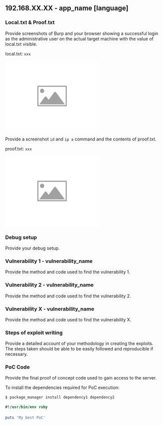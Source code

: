 ## 192.168.XX.XX - app_name [language]

### Local.txt & Proof.txt

Provide screenshots of Burp and your browser showing a successful login as the administrative user on the actual target machine with the value of local.txt visible.

local.txt: `xxx`

![local.txt](images/placeholder-image-300x225.png)

Provide a screenshot `id` and `ip a` command and the contents of proof.txt.

proof.txt: `xxx`

![proof.txt](images/placeholder-image-300x225.png)

### Debug setup

Provide your debug setup.

### Vulnerability 1 - vulnerability_name

Provide the method and code used to find the vulnerability 1.

### Vulnerability 2 - vulnerability_name

Provide the method and code used to find the vulnerability 2.

### Vulnerability X - vulnerability_name

Provide the method and code used to find the vulnerability X.

### Steps of exploit writing

Provide a detailed account of your methodology in creating the exploits. The steps taken
should be able to be easily followed and reproducible if necessary.

### PoC Code

Provide the final proof of concept code used to gain access to the server.

To install the dependencies required for PoC execution:

```default
$ package_manager install dependency1 dependency2
```

```ruby
#!/usr/bin/env ruby

puts 'My best PoC'
```
